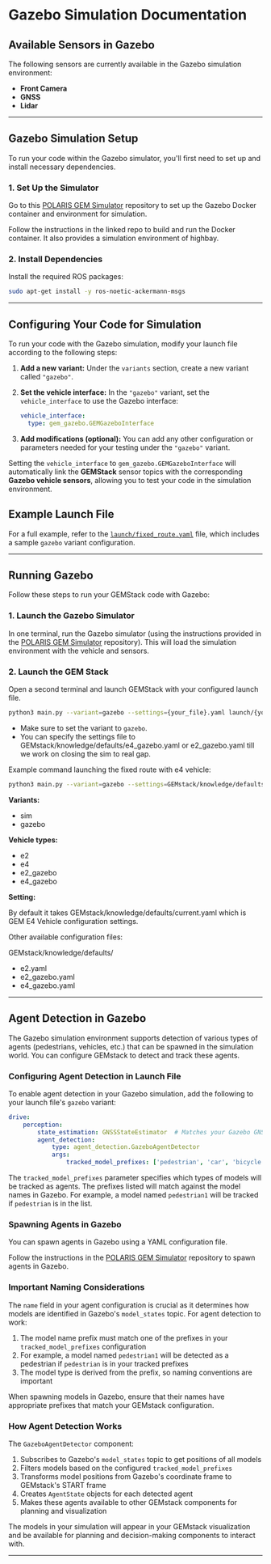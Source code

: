 # Gazebo Simulation Documentation

## Available Sensors in Gazebo

The following sensors are currently available in the Gazebo simulation environment:

- **Front Camera**
- **GNSS**
- **Lidar**

---

## Gazebo Simulation Setup

To run your code within the Gazebo simulator, you'll first need to set up and install necessary dependencies.

### 1. Set Up the Simulator

Go to this [POLARIS GEM Simulator](https://github.com/harishkumarbalaji/POLARIS_GEM_Simulator/tree/main) repository to set up the Gazebo Docker container and environment for simulation.

Follow the instructions in the linked repo to build and run the Docker container. It also provides a simulation environment of highbay.

### 2. Install Dependencies

Install the required ROS packages:

```bash
sudo apt-get install -y ros-noetic-ackermann-msgs
```

---

## Configuring Your Code for Simulation

To run your code with the Gazebo simulation, modify your launch file according to the following steps:

1. **Add a new variant:**
   Under the `variants` section, create a new variant called `"gazebo"`.

2. **Set the vehicle interface:**
   In the `"gazebo"` variant, set the `vehicle_interface` to use the Gazebo interface:
   ```yaml
   vehicle_interface:
     type: gem_gazebo.GEMGazeboInterface
   ```

3. **Add modifications (optional):**
   You can add any other configuration or parameters needed for your testing under the `"gazebo"` variant.

Setting the `vehicle_interface` to `gem_gazebo.GEMGazeboInterface` will automatically link the **GEMStack** sensor topics with the corresponding **Gazebo vehicle sensors**, allowing you to test your code in the simulation environment.

## Example Launch File

For a full example, refer to the [`launch/fixed_route.yaml`](launch/fixed_route.yaml) file, which includes a sample `gazebo` variant configuration.

---

## Running Gazebo

Follow these steps to run your GEMStack code with Gazebo:

### 1. Launch the Gazebo Simulator

In one terminal, run the Gazebo simulator (using the instructions provided in the [POLARIS GEM Simulator](https://github.com/harishkumarbalaji/POLARIS_GEM_Simulator/tree/main) repository). This will load the simulation environment with the vehicle and sensors.

### 2. Launch the GEM Stack

Open a second terminal and launch GEMStack with your configured launch file.

```bash
python3 main.py --variant=gazebo --settings={your_file}.yaml launch/{your_file}.yaml

```
- Make sure to set the variant to `gazebo`.
- You can specify the settings file to  GEMstack/knowledge/defaults/e4_gazebo.yaml or e2_gazebo.yaml till we work on closing the sim to real gap.

Example command launching the fixed route with e4 vehicle:

```bash
python3 main.py --variant=gazebo --settings=GEMstack/knowledge/defaults/e4_gazebo.yaml launch/fixed_route.yaml
```
**Variants:**
 - sim
 - gazebo

**Vehicle types:**
- e2
- e4
- e2_gazebo
- e4_gazebo

**Setting:**

By default it takes GEMstack/knowledge/defaults/current.yaml which is GEM E4 Vehicle configuration settings.

Other available configuration files:

GEMstack/knowledge/defaults/
- e2.yaml
- e2_gazebo.yaml
- e4_gazebo.yaml

---

## Agent Detection in Gazebo

The Gazebo simulation environment supports detection of various types of agents (pedestrians, vehicles, etc.) that can be spawned in the simulation world. You can configure GEMstack to detect and track these agents.

### Configuring Agent Detection in Launch File

To enable agent detection in your Gazebo simulation, add the following to your launch file's `gazebo` variant:

```yaml
drive:
    perception:
        state_estimation: GNSSStateEstimator  # Matches your Gazebo GNSS implementation
        agent_detection:
            type: agent_detection.GazeboAgentDetector
            args:
                tracked_model_prefixes: ['pedestrian', 'car', 'bicycle']
```

The `tracked_model_prefixes` parameter specifies which types of models will be tracked as agents. The prefixes listed will match against the model names in Gazebo. For example, a model named `pedestrian1` will be tracked if `pedestrian` is in the list.

### Spawning Agents in Gazebo

You can spawn agents in Gazebo using a YAML configuration file.

Follow the instructions in the [POLARIS GEM Simulator](https://github.com/harishkumarbalaji/POLARIS_GEM_Simulator/tree/main) repository to spawn agents in Gazebo.

### Important Naming Considerations

The `name` field in your agent configuration is crucial as it determines how models are identified in Gazebo's `model_states` topic. For agent detection to work:

1. The model name prefix must match one of the prefixes in your `tracked_model_prefixes` configuration
2. For example, a model named `pedestrian1` will be detected as a pedestrian if `pedestrian` is in your tracked prefixes
3. The model type is derived from the prefix, so naming conventions are important

When spawning models in Gazebo, ensure that their names have appropriate prefixes that match your GEMstack configuration.

### How Agent Detection Works

The `GazeboAgentDetector` component:
1. Subscribes to Gazebo's `model_states` topic to get positions of all models
2. Filters models based on the configured `tracked_model_prefixes`
3. Transforms model positions from Gazebo's coordinate frame to GEMstack's START frame
4. Creates `AgentState` objects for each detected agent
5. Makes these agents available to other GEMstack components for planning and visualization

The models in your simulation will appear in your GEMstack visualization and be available for planning and decision-making components to interact with.

---
